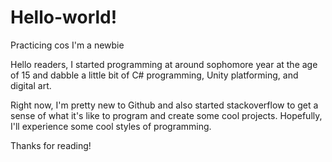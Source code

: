 # Hello-world!
Practicing cos I'm a newbie

Hello readers, I started programming at around sophomore year at the age of 15 and dabble a little bit of C# programming, Unity platforming, and digital art.

Right now, I'm pretty new to Github and also started stackoverflow to get a sense of what it's like to program and create some cool projects. Hopefully, I'll experience some cool styles of programming.

Thanks for reading!
